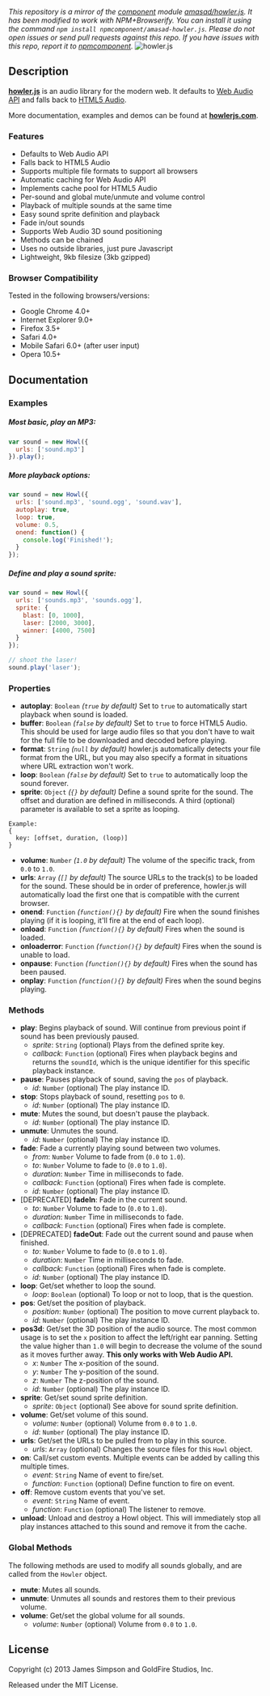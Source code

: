 *This repository is a mirror of the [component](http://component.io) module [amasad/howler.js](http://github.com/amasad/howler.js). It has been modified to work with NPM+Browserify. You can install it using the command `npm install npmcomponent/amasad-howler.js`. Please do not open issues or send pull requests against this repo. If you have issues with this repo, report it to [npmcomponent](https://github.com/airportyh/npmcomponent).*
![howler.js](http://goldfirestudios.com/proj/howlerjs/howlerjs_logo.png "howler.js")

## Description
[**howler.js**](http://howlerjs.com) is an audio library for the modern web. It defaults to [Web Audio API](https://dvcs.w3.org/hg/audio/raw-file/tip/webaudio/specification.html) and falls back to [HTML5 Audio](http://www.whatwg.org/specs/web-apps/current-work/#the-audio-element).

More documentation, examples and demos can be found at **[howlerjs.com](http://howlerjs.com)**.

### Features
* Defaults to Web Audio API
* Falls back to HTML5 Audio
* Supports multiple file formats to support all browsers
* Automatic caching for Web Audio API
* Implements cache pool for HTML5 Audio
* Per-sound and global mute/unmute and volume control
* Playback of multiple sounds at the same time
* Easy sound sprite definition and playback
* Fade in/out sounds
* Supports Web Audio 3D sound positioning
* Methods can be chained
* Uses no outside libraries, just pure Javascript
* Lightweight, 9kb filesize (3kb gzipped)

### Browser Compatibility
Tested in the following browsers/versions:
* Google Chrome 4.0+
* Internet Explorer 9.0+
* Firefox 3.5+
* Safari 4.0+
* Mobile Safari 6.0+ (after user input)
* Opera 10.5+

## Documentation

### Examples

##### Most basic, play an MP3:
```javascript
var sound = new Howl({
  urls: ['sound.mp3']
}).play();
```

##### More playback options:
```javascript
var sound = new Howl({
  urls: ['sound.mp3', 'sound.ogg', 'sound.wav'],
  autoplay: true,
  loop: true,
  volume: 0.5,
  onend: function() {
    console.log('Finished!');
  }
});
```

##### Define and play a sound sprite:
```javascript
var sound = new Howl({
  urls: ['sounds.mp3', 'sounds.ogg'],
  sprite: {
    blast: [0, 1000],
    laser: [2000, 3000],
    winner: [4000, 7500]
  }
});

// shoot the laser!
sound.play('laser');
```

### Properties
* **autoplay**: `Boolean` *(`true` by default)* Set to `true` to automatically start playback when sound is loaded.
* **buffer**: `Boolean` *(`false` by default)* Set to `true` to force HTML5 Audio. This should be used for large audio files so that you don't have to wait for the full file to be downloaded and decoded before playing.
* **format**: `String` *(`null` by default)* howler.js automatically detects your file format from the URL, but you may also specify a format in situations where URL extraction won't work.
* **loop**: `Boolean` *(`false` by default)* Set to `true` to automatically loop the sound forever.
* **sprite**: `Object` *(`{}` by default)* Define a sound sprite for the sound. The offset and duration are defined in milliseconds. A third (optional) parameter is available to set a sprite as looping.
```
Example:
{
  key: [offset, duration, (loop)]
}
```
* **volume**: `Number` *(`1.0` by default)* The volume of the specific track, from `0.0` to `1.0`.
* **urls**: `Array` *(`[]` by default)* The source URLs to the track(s) to be loaded for the sound. These should be in order of preference, howler.js will automatically load the first one that is compatible with the current browser.
* **onend**: `Function` *(`function(){}` by default)* Fire when the sound finishes playing (if it is looping, it'll fire at the end of each loop).
* **onload**: `Function` *(`function(){}` by default)* Fires when the sound is loaded.
* **onloaderror**: `Function` *(`function(){}` by default)* Fires when the sound is unable to load.
* **onpause**: `Function` *(`function(){}` by default)* Fires when the sound has been paused.
* **onplay**: `Function` *(`function(){}` by default)* Fires when the sound begins playing.

### Methods
* **play**: Begins playback of sound. Will continue from previous point if sound has been previously paused.
  * *sprite*: `String` (optional) Plays from the defined sprite key.
  * *callback*: `Function` (optional) Fires when playback begins and returns the `soundId`, which is the unique identifier for this specific playback instance.
* **pause**: Pauses playback of sound, saving the `pos` of playback.
  * *id*: `Number` (optional) The play instance ID.
* **stop**: Stops playback of sound, resetting `pos` to `0`.
  * *id*: `Number` (optional) The play instance ID.
* **mute**: Mutes the sound, but doesn't pause the playback.
  * *id*: `Number` (optional) The play instance ID.
* **unmute**: Unmutes the sound.
  * *id*: `Number` (optional) The play instance ID.
* **fade**: Fade a currently playing sound between two volumes.
  * *from*: `Number` Volume to fade from (`0.0` to `1.0`).
  * *to*: `Number` Volume to fade to (`0.0` to `1.0`).
  * *duration*: `Number` Time in milliseconds to fade.
  * *callback*: `Function` (optional) Fires when fade is complete.
  * *id*: `Number` (optional) The play instance ID.
* [DEPRECATED] **fadeIn**: Fade in the current sound.
  * *to*: `Number` Volume to fade to (`0.0` to `1.0`).
  * *duration*: `Number` Time in milliseconds to fade.
  * *callback*: `Function` (optional) Fires when fade is complete.
* [DEPRECATED] **fadeOut**: Fade out the current sound and pause when finished.
  * *to*: `Number` Volume to fade to (`0.0` to `1.0`).
  * *duration*: `Number` Time in milliseconds to fade.
  * *callback*: `Function` (optional) Fires when fade is complete.
  * *id*: `Number` (optional) The play instance ID.
* **loop**: Get/set whether to loop the sound.
  * *loop*: `Boolean` (optional) To loop or not to loop, that is the question.
* **pos**: Get/set the position of playback.
  * *position*: `Number` (optional) The position to move current playback to.
  * *id*: `Number` (optional) The play instance ID.
* **pos3d**: Get/set the 3D position of the audio source. The most common usage is to set the `x` position to affect the left/right ear panning. Setting the value higher than `1.0` will begin to decrease the volume of the sound as it moves further away. **This only works with Web Audio API.**
  * *x*: `Number` The x-position of the sound.
  * *y*: `Number` The y-position of the sound.
  * *z*: `Number` The z-position of the sound.
  * *id*: `Number` (optional) The play instance ID.
* **sprite**: Get/set sound sprite definition.
  * *sprite*: `Object` (optional) See above for sound sprite definition.
* **volume**: Get/set volume of this sound.
  * *volume*: `Number` (optional) Volume from `0.0` to `1.0`.
  * *id*: `Number` (optional) The play instance ID.
* **urls**: Get/set the URLs to be pulled from to play in this source.
  * *urls*: `Array` (optional) Changes the source files for this `Howl` object.
* **on**: Call/set custom events. Multiple events can be added by calling this multiple times.
  * *event*: `String` Name of event to fire/set.
  * *function*: `Function` (optional) Define function to fire on event.
* **off**: Remove custom events that you've set.
  * *event*: `String` Name of event.
  * *function*: `Function` (optional) The listener to remove.
* **unload**: Unload and destroy a Howl object. This will immediately stop all play instances attached to this sound and remove it from the cache.

### Global Methods
The following methods are used to modify all sounds globally, and are called from the `Howler` object.

* **mute**: Mutes all sounds.
* **unmute**: Unmutes all sounds and restores them to their previous volume.
* **volume**: Get/set the global volume for all sounds.
  * *volume*: `Number` (optional) Volume from `0.0` to `1.0`.

## License

Copyright (c) 2013 James Simpson and GoldFire Studios, Inc.

Released under the MIT License.
